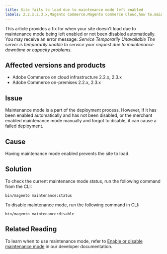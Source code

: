 ```yaml
---
title: Site fails to load due to maintenance mode left enabled
labels: 2.2.x,2.3.x,Magento Commerce,Magento Commerce Cloud,how to,maintenance mode,enable,disable,site not loading,Adobe Commerce,on-premises,cloud infrastructure
---
```


This article provides a fix for when your site doesn't load due to maintenance mode being left enabled or not been disabled automatically. You may receive an error message: *Service Temporarily Unavailable The server is temporarily unable to service your request due to maintenance downtime or capacity problems.*

## Affected versions and products

* Adobe Commerce on cloud infrastructure 2.2.x, 2.3.x
* Adobe Commerce on-premises 2.2.x, 2.3.x

## Issue

Maintenance mode is a part of the deployment process. However, if it has been enabled automatically and has not been disabled, or the merchant enabled maintenance mode manually and forgot to disable, it can cause a failed deployment.

## Cause

Having maintenance mode enabled prevents the site to load.

## Solution

To check the current maintenance mode status, run the following command from the CLI:

```clike
bin/magento maintenance:status
```

To disable maintenance mode, run the following command in CLI:

```clike
bin/magento maintenance:disable
```

## Related Reading

To learn when to use maintenance mode, refer to [Enable or disable maintenance mode](https://devdocs.magento.com/guides/v2.3/install-gde/install/cli/install-cli-subcommands-maint.html?itm_source=devdocs&itm_medium=search_page&itm_campaign=federated_search&itm_term=maintenance%20mode) in our developer documentation.
